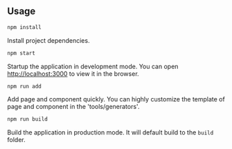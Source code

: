 ## Usage

```bash
npm install
```
Install project dependencies.

```bash
npm start
```
Startup the application in development mode. You can open [http://localhost:3000](http://localhost:3000) to view it in the browser.

```bash
npm run add
```
Add page and component quickly. You can highly customize the template of page and component in the 'tools/generators'.

```bash
npm run build
```
Build the application in production mode. It will default build to the `build` folder.
